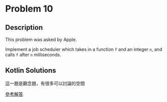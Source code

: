# Problem 10

## Description

This problem was asked by Apple.

Implement a job scheduler which takes in a function `f` and an integer `n`, and calls `f` after `n` milliseconds.

## Kotlin Solutions

這一題是觀念題，有很多可以討論的空間

[參考解答](./kotlin/010.md)
